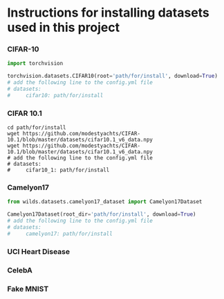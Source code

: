 # Instructions for installing datasets used in this project

### CIFAR-10

```python
import torchvision

torchvision.datasets.CIFAR10(root='path/for/install', download=True)
# add the following line to the config.yml file
# datasets:
#     cifar10: path/for/install
```

### CIFAR 10.1

```shell
cd path/for/install
wget https://github.com/modestyachts/CIFAR-10.1/blob/master/datasets/cifar10.1_v6_data.npy
wget https://github.com/modestyachts/CIFAR-10.1/blob/master/datasets/cifar10.1_v6_data.npy
# add the following line to the config.yml file
# datasets:
#     cifar10_1: path/for/install
```

### Camelyon17

```python
from wilds.datasets.camelyon17_dataset import Camelyon17Dataset

Camelyon17Dataset(root_dir='path/for/install', download=True)
# add the following line to the config.yml file
# datasets:
#     camelyon17: path/for/install
```

### UCI Heart Disease

### CelebA

### Fake MNIST